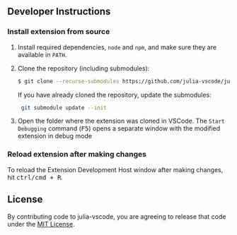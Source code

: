## Developer Instructions

### Install extension from source

1. Install required dependencies, `node` and `npm`, and make sure they are available in `PATH`.

2. Clone the repository (including submodules):
   ```bash
   $ git clone --recurse-submodules https://github.com/julia-vscode/julia-vscode
   ```

   If you have already cloned the repository, update the submodules:
   ```bash
    git submodule update --init
   ```

3. Open the folder where the extension was cloned in VSCode. The `Start Debugging` command (<kbd>F5</kbd>) opens a separate window with the modified extension in debug mode

### Reload extension after making changes

To reload the Extension Development Host window after making changes, hit <kbd>ctrl/cmd + R</kbd>.

## License

By contributing code to julia-vscode, you are agreeing to release that code under the [MIT License](https://github.com/julia-vscode/julia-vscode/blob/master/LICENSE).
